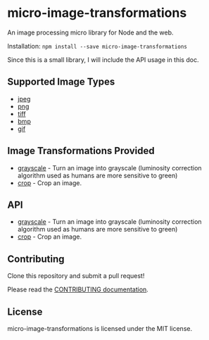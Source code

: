 # micro-image-transformations

An image processing micro library for Node and the web.

Installation: `npm install --save micro-image-transformations`

Since this is a small library, I will include the API usage in this doc.

## Supported Image Types

- [jpeg](./packages/type-jpeg)
- [png](./packages/type-png)
- [tiff](./packages/type-tiff)
- [bmp](./packages/type-bmp)
- [gif](./packages/type-gif)

## Image Transformations Provided

- [grayscale](./packages/plugin-blit) - Turn an image into grayscale (luminosity correction algorithm used as humans are more sensitive to green)
- [crop](./packages/plugin-blur) - Crop an image.

## API

- [grayscale](./packages/plugin-blit) - Turn an image into grayscale (luminosity correction algorithm used as humans are more sensitive to green)
- [crop](./packages/plugin-blur) - Crop an image.


## Contributing

Clone this repository and submit a pull request!

Please read the [CONTRIBUTING documentation](CONTRIBUTING.md).

## License

micro-image-transformations is licensed under the MIT license. 